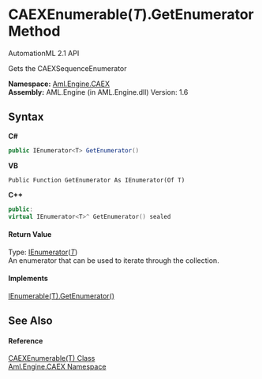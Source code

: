 # CAEXEnumerable(*T*).GetEnumerator Method 
AutomationML 2.1 API 

Gets the CAEXSequenceEnumerator

**Namespace:**&nbsp;<a href="N_Aml_Engine_CAEX">Aml.Engine.CAEX</a><br />**Assembly:**&nbsp;AML.Engine (in AML.Engine.dll) Version: 1.6

## Syntax

**C#**<br />
``` C#
public IEnumerator<T> GetEnumerator()
```

**VB**<br />
``` VB
Public Function GetEnumerator As IEnumerator(Of T)
```

**C++**<br />
``` C++
public:
virtual IEnumerator<T>^ GetEnumerator() sealed
```


#### Return Value
Type: <a href="https://docs.microsoft.com/dotnet/api/system.collections.generic.ienumerator-1" target="_parent" rel="noopener noreferrer">IEnumerator</a>(<a href="T_Aml_Engine_CAEX_CAEXEnumerable_1">*T*</a>)<br />An enumerator that can be used to iterate through the collection.

#### Implements
<a href="https://docs.microsoft.com/dotnet/api/system.collections.generic.ienumerable-1.getenumerator#System_Collections_Generic_IEnumerable_1_GetEnumerator" target="_parent" rel="noopener noreferrer">IEnumerable(T).GetEnumerator()</a><br />

## See Also


#### Reference
<a href="T_Aml_Engine_CAEX_CAEXEnumerable_1">CAEXEnumerable(T) Class</a><br /><a href="N_Aml_Engine_CAEX">Aml.Engine.CAEX Namespace</a><br />